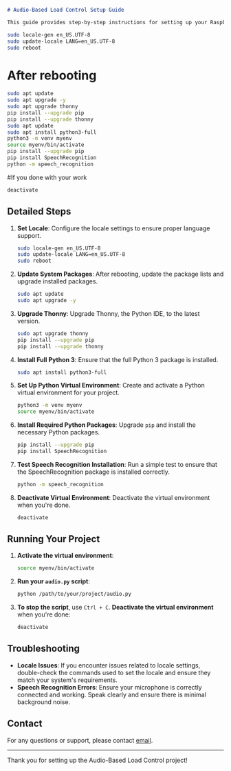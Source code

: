 
```markdown
# Audio-Based Load Control Setup Guide

This guide provides step-by-step instructions for setting up your Raspberry Pi to run the Audio-Based Load Control project. The setup involves configuring locale settings, updating system packages, installing necessary software, and setting up a Python virtual environment.
```
```bash
sudo locale-gen en_US.UTF-8
sudo update-locale LANG=en_US.UTF-8
sudo reboot
```
# After rebooting
```bash
sudo apt update
sudo apt upgrade -y
sudo apt upgrade thonny
pip install --upgrade pip
pip install --upgrade thonny
sudo apt update
sudo apt install python3-full
python3 -m venv myenv
source myenv/bin/activate
pip install --upgrade pip
pip install SpeechRecognition
python -m speech_recognition
```
#If you done with your work 
```bash
deactivate
```
## Detailed Steps

1. **Set Locale**: Configure the locale settings to ensure proper language support.
    ```bash
    sudo locale-gen en_US.UTF-8
    sudo update-locale LANG=en_US.UTF-8
    sudo reboot
    ```

2. **Update System Packages**: After rebooting, update the package lists and upgrade installed packages.
    ```bash
    sudo apt update
    sudo apt upgrade -y
    ```

3. **Upgrade Thonny**: Upgrade Thonny, the Python IDE, to the latest version.
    ```bash
    sudo apt upgrade thonny
    pip install --upgrade pip
    pip install --upgrade thonny
    ```

4. **Install Full Python 3**: Ensure that the full Python 3 package is installed.
    ```bash
    sudo apt install python3-full
    ```

5. **Set Up Python Virtual Environment**: Create and activate a Python virtual environment for your project.
    ```bash
    python3 -m venv myenv
    source myenv/bin/activate
    ```

6. **Install Required Python Packages**: Upgrade `pip` and install the necessary Python packages.
    ```bash
    pip install --upgrade pip
    pip install SpeechRecognition
    ```

7. **Test Speech Recognition Installation**: Run a simple test to ensure that the SpeechRecognition package is installed correctly.
    ```bash
    python -m speech_recognition
    ```

8. **Deactivate Virtual Environment**: Deactivate the virtual environment when you're done.
    ```bash
    deactivate
    ```

## Running Your Project

1. **Activate the virtual environment**:
    ```bash
    source myenv/bin/activate
    ```

2. **Run your `audio.py` script**:
    ```bash
    python /path/to/your/project/audio.py
    ```

3. **To stop the script**, use `Ctrl + C`. **Deactivate the virtual environment** when you're done:
    ```bash
    deactivate
    ```

## Troubleshooting

- **Locale Issues**: If you encounter issues related to locale settings, double-check the commands used to set the locale and ensure they match your system's requirements.
- **Speech Recognition Errors**: Ensure your microphone is correctly connected and working. Speak clearly and ensure there is minimal background noise.

## Contact

For any questions or support, please contact [email](mailto:pchafle903@gmail.com).

---

Thank you for setting up the Audio-Based Load Control project!
```
